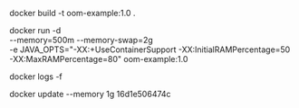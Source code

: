 docker build -t oom-example:1.0 .


docker run -d \
--memory=500m --memory-swap=2g \
-e JAVA_OPTS="-XX:+UseContainerSupport -XX:InitialRAMPercentage=50 -XX:MaxRAMPercentage=80" oom-example:1.0


docker logs -f

docker update --memory 1g  16d1e506474c

